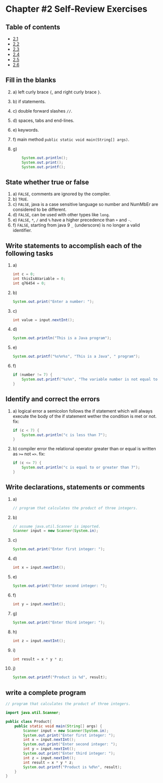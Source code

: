 # Chapter #2 Self-Review Exercises

## Table of contents

- [2.1](#fill-in-the-blanks)
- [2.2](#state-whether-true-or-false)
- [2.3](#write-statements-to-accomplish-each-of-the-following-tasks)
- [2.4](#identify-and-correct-the-errors)
- [2.5](#write-declarations-statements-or-comments)
- [2.6](#write-a-complete-program)

## Fill in the blanks

2. a) left curly brace `{`, and right curly brace `}`.
2. b) if statements.
3. c) double forward slashes `//`.
4. d) spaces, tabs and end-lines.
5. e) keywords.
6. f) main method `public static void main(String[] args)`.
7. g)

    ```java
        System.out.println();
        System.out.print(); 
        System.out.printf();
    ```

## State whether true or false

1. a) `FALSE`, comments are ignored by the compiler.
2. b) `TRUE`.
3. c) `FALSE`, java is a case sensitive language so number and NumMbEr are considered to be different.
4. d) `FALSE`, can be used with other types like `long`.
5. e) `FALSE`, `*`, `/` and `%` have a higher precedence than `+` and `-`.
6. f) `FALSE`, starting from java 9 `_` (underscore) is no longer a valid identifier.

## Write statements to accomplish each of the following tasks

1. a)

    ```java
    int c = 0;
    int thisIsAVariable = 0;
    int q76454 = 0;
    ```

2. b)

    ```java
    System.out.print("Enter a number: ");
    ```

3. c)

    ```java
    int value = input.nextInt();
    ```

4. d)

    ```java
    System.out.println("This is a Java program");
    ```

5. e)

    ```java
    System.out.printf("%s%n%s", "This is a Java", " program");
    ```

6. f)

    ```java
    if (number != 7) {
        System.out.printf("%s%n", "The variable number is not equal to 7");
    }
    ```

## Identify and correct the errors

1. a) logical error a semicolon follows the if statement which will always execute the body of the if statement wether the condition is met or not. fix:

    ```java
    if (c < 7) {
        System.out.println("c is less than 7");
    }
    ```

2. b) compiler error the relational operator greater than or equal is written as `>=` not `=>`. fix:

    ```java
    if (c <= 7) {
        System.out.println("c is equal to or greater than 7");
    }
    ```

## Write declarations, statements or comments

1. a)

    ```java
    // program that calculates the product of three integers.
    ```

2. b)

    ```java
    // assume java.util.Scanner is imported.
    Scanner input = new Scanner(System.in);
    ```

3. c)

    ```java
    System.out.print("Enter first integer: ");
    ```

4. d)

    ```java
    int x = input.nextInt();
    ```

5. e)

    ```java
    System.out.print("Enter second integer: ");
    ```

6. f)

    ```java
    int y = input.nextInt();
    ```

7. g)

    ```java
    System.out.print("Enter third integer: ");
    ```

8. h)

    ```java
    int z = input.nextInt();
    ```

9. i)

    ```java
    int result = x * y * z;
    ```

10. j)

    ```java
    System.out.printf("Product is %d", result);
    ```

## write a complete program

```java
// program that calculates the product of three integers.

import java.util.Scanner;

public class Product{
    public static void main(String[] args) {
        Scanner input = new Scanner(System.in);
        System.out.print("Enter first integer: ");
        int x = input.nextInt();
        System.out.print("Enter second integer: ");
        int y = input.nextInt();
        System.out.print("Enter third integer: ");
        int z = input.nextInt();
        int result = x * y * z;
        System.out.printf("Product is %d%n", result);
    }
}
```
